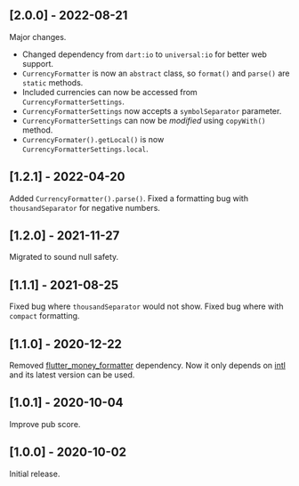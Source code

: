 ## [2.0.0] - 2022-08-21

Major changes.
- Changed dependency from `dart:io` to `universal:io` for better web support.
- `CurrencyFormatter` is now an `abstract` class, so `format()` and `parse()` are `static` methods.
- Included currencies can now be accessed from `CurrencyFormatterSettings`.
- `CurrencyFormatterSettings` now accepts a `symbolSeparator` parameter.
- `CurrencyFormatterSettings` can now be _modified_ using `copyWith()` method.
- `CurrencyFormater().getLocal()` is now `CurrencyFormatterSettings.local`.

## [1.2.1] - 2022-04-20

Added `CurrencyFormatter().parse()`.
Fixed a formatting bug with `thousandSeparator` for negative numbers.

## [1.2.0] - 2021-11-27

Migrated to sound null safety.

## [1.1.1] - 2021-08-25

Fixed bug where `thousandSeparator` would not show.
Fixed bug where with `compact` formatting.

## [1.1.0] - 2020-12-22

Removed [flutter_money_formatter](https://pub.dev/packages/flutter_money_formatter) dependency. Now
it only depends on [intl](https://pub.dev/packages/intl) and its latest version can be used.

## [1.0.1] - 2020-10-04

Improve pub score.

## [1.0.0] - 2020-10-02

Initial release.
